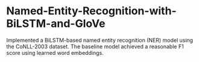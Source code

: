 # Named-Entity-Recognition-with-BiLSTM-and-GloVe
Implemented a BiLSTM-based named entity recognition (NER) model using the CoNLL-2003 dataset. The baseline model achieved a reasonable F1 score using learned word embeddings.
